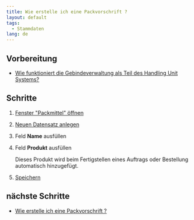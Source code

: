 ```yaml
---
title: Wie erstelle ich eine Packvorschrift ?
layout: default
tags:
  - Stammdaten
lang: de
---
```


## Vorbereitung

- [Wie funktioniert die Gebindeverwaltung als Teil des Handling Unit Systems?](Wie_funktioniert_die_Gebindeverwaltung_als_Teil_des_Handling_Unit_Systems)


## Schritte

1. [Fenster "Packmittel" öffnen](Wie_finde_und_öffne_ich_ein_Fenster)
1. [Neuen Datensatz anlegen](Wie_lege_ich_einen_neuen_datensatz_an)
1. Feld **Name** ausfüllen
1. Feld **Produkt** ausfüllen

   Dieses Produkt wird beim Fertigstellen eines Auftrags oder Bestellung automatisch hinzugefügt.
   
1. [Speichern](Wie_lege_ich_einen_neuen_datensatz_an)

## nächste Schritte

- [Wie erstelle ich eine Packvorschrift ?](Wie_erstelle_ich_eine_Packvorschrift)